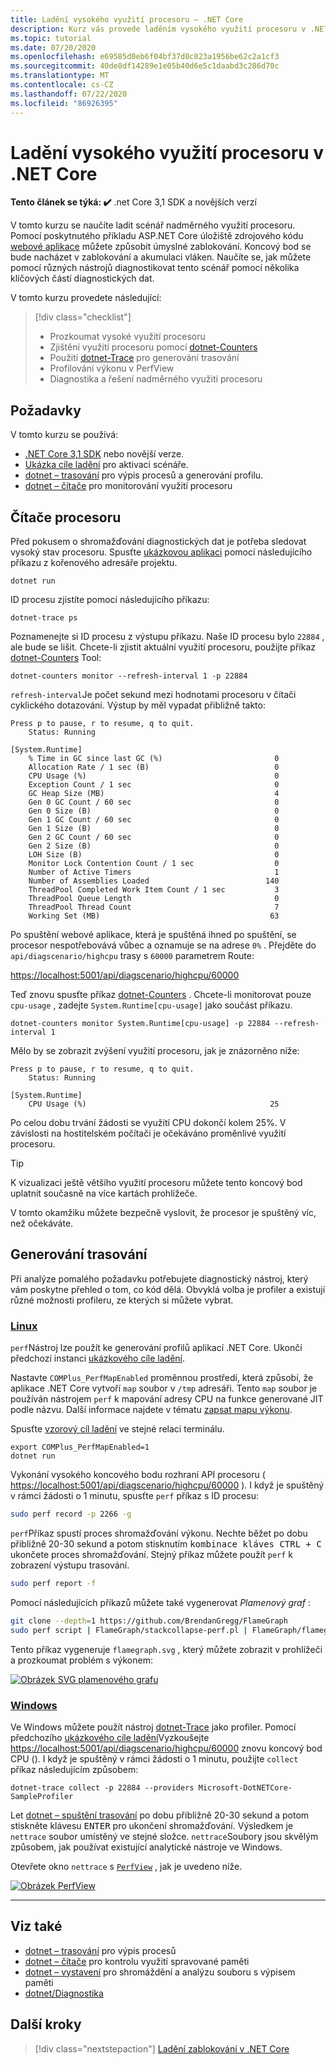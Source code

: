 ```yaml
---
title: Ladění vysokého využití procesoru – .NET Core
description: Kurz vás provede laděním vysokého využití procesoru v .NET Core.
ms.topic: tutorial
ms.date: 07/20/2020
ms.openlocfilehash: e69585d0eb6f04bf37d0c023a1956be62c2a1cf3
ms.sourcegitcommit: 40de8df14289e1e05b40d6e5c1daabd3c286d70c
ms.translationtype: MT
ms.contentlocale: cs-CZ
ms.lasthandoff: 07/22/2020
ms.locfileid: "86926395"
---
```

# <a name="debug-high-cpu-usage-in-net-core"></a>Ladění vysokého využití procesoru v .NET Core

**Tento článek se týká: ✔️** .net Core 3,1 SDK a novějších verzí

V tomto kurzu se naučíte ladit scénář nadměrného využití procesoru. Pomocí poskytnutého příkladu ASP.NET Core úložiště zdrojového kódu [webové aplikace](https://docs.microsoft.com/samples/dotnet/samples/diagnostic-scenarios) můžete způsobit úmyslné zablokování. Koncový bod se bude nacházet v zablokování a akumulaci vláken. Naučíte se, jak můžete pomocí různých nástrojů diagnostikovat tento scénář pomocí několika klíčových částí diagnostických dat.

V tomto kurzu provedete následující:

> [!div class="checklist"]
>
> - Prozkoumat vysoké využití procesoru
> - Zjištění využití procesoru pomocí [dotnet-Counters](dotnet-counters.md)
> - Použití [dotnet-Trace](dotnet-trace.md) pro generování trasování
> - Profilování výkonu v PerfView
> - Diagnostika a řešení nadměrného využití procesoru

## <a name="prerequisites"></a>Požadavky

V tomto kurzu se používá:

- [.NET Core 3,1 SDK](https://dotnet.microsoft.com/download/dotnet-core) nebo novější verze.
- [Ukázka cíle ladění](https://docs.microsoft.com/samples/dotnet/samples/diagnostic-scenarios) pro aktivaci scénáře.
- [dotnet – trasování](dotnet-trace.md) pro výpis procesů a generování profilu.
- [dotnet – čítače](dotnet-counters.md) pro monitorování využití procesoru

## <a name="cpu-counters"></a>Čítače procesoru

Před pokusem o shromažďování diagnostických dat je potřeba sledovat vysoký stav procesoru. Spusťte [ukázkovou aplikaci](https://docs.microsoft.com/samples/dotnet/samples/diagnostic-scenarios) pomocí následujícího příkazu z kořenového adresáře projektu.

```dotnetcli
dotnet run
```

ID procesu zjistíte pomocí následujícího příkazu:

```dotnetcli
dotnet-trace ps
```

Poznamenejte si ID procesu z výstupu příkazu. Naše ID procesu bylo `22884` , ale bude se lišit. Chcete-li zjistit aktuální využití procesoru, použijte příkaz [dotnet-Counters](dotnet-counters.md) Tool:

```dotnetcli
dotnet-counters monitor --refresh-interval 1 -p 22884
```

`refresh-interval`Je počet sekund mezi hodnotami procesoru v čítači cyklického dotazování. Výstup by měl vypadat přibližně takto:

```console
Press p to pause, r to resume, q to quit.
    Status: Running

[System.Runtime]
    % Time in GC since last GC (%)                         0
    Allocation Rate / 1 sec (B)                            0
    CPU Usage (%)                                          0
    Exception Count / 1 sec                                0
    GC Heap Size (MB)                                      4
    Gen 0 GC Count / 60 sec                                0
    Gen 0 Size (B)                                         0
    Gen 1 GC Count / 60 sec                                0
    Gen 1 Size (B)                                         0
    Gen 2 GC Count / 60 sec                                0
    Gen 2 Size (B)                                         0
    LOH Size (B)                                           0
    Monitor Lock Contention Count / 1 sec                  0
    Number of Active Timers                                1
    Number of Assemblies Loaded                          140
    ThreadPool Completed Work Item Count / 1 sec           3
    ThreadPool Queue Length                                0
    ThreadPool Thread Count                                7
    Working Set (MB)                                      63
```

Po spuštění webové aplikace, která je spuštěná ihned po spuštění, se procesor nespotřebovává vůbec a oznamuje se na adrese `0%` . Přejděte do `api/diagscenario/highcpu` trasy s `60000` parametrem Route:

[https://localhost:5001/api/diagscenario/highcpu/60000](https://localhost:5001/api/diagscenario/highcpu/60000)

Teď znovu spusťte příkaz [dotnet-Counters](dotnet-counters.md) . Chcete-li monitorovat pouze `cpu-usage` , zadejte `System.Runtime[cpu-usage]` jako součást příkazu.

```dotnetcli
dotnet-counters monitor System.Runtime[cpu-usage] -p 22884 --refresh-interval 1
```

Mělo by se zobrazit zvýšení využití procesoru, jak je znázorněno níže:

```console
Press p to pause, r to resume, q to quit.
    Status: Running

[System.Runtime]
    CPU Usage (%)                                         25
```

Po celou dobu trvání žádosti se využití CPU dokončí kolem 25%. V závislosti na hostitelském počítači je očekáváno proměnlivé využití procesoru.

> [!TIP]
> K vizualizaci ještě většího využití procesoru můžete tento koncový bod uplatnit současně na více kartách prohlížeče.

V tomto okamžiku můžete bezpečně vyslovit, že procesor je spuštěný víc, než očekáváte.

## <a name="trace-generation"></a>Generování trasování

Při analýze pomalého požadavku potřebujete diagnostický nástroj, který vám poskytne přehled o tom, co kód dělá. Obvyklá volba je profiler a existují různé možnosti profileru, ze kterých si můžete vybrat.

### <a name="linux"></a>[Linux](#tab/linux)

`perf`Nástroj lze použít ke generování profilů aplikací .NET Core. Ukončí předchozí instanci [ukázkového cíle ladění](https://docs.microsoft.com/samples/dotnet/samples/diagnostic-scenarios).

Nastavte `COMPlus_PerfMapEnabled` proměnnou prostředí, která způsobí, že aplikace .NET Core vytvoří `map` soubor v `/tmp` adresáři. Tento `map` soubor je používán nástrojem `perf` k mapování adresy CPU na funkce generované JIT podle názvu. Další informace najdete v tématu [zapsat mapu výkonu](../run-time-config/debugging-profiling.md#write-perf-map).

Spusťte [vzorový cíl ladění](https://docs.microsoft.com/samples/dotnet/samples/diagnostic-scenarios) ve stejné relaci terminálu.

```dotnetcli
export COMPlus_PerfMapEnabled=1
dotnet run
```

Vykonání vysokého koncového bodu rozhraní API procesoru ( <https://localhost:5001/api/diagscenario/highcpu/60000> ). I když je spuštěný v rámci žádosti o 1 minutu, spusťte `perf` příkaz s ID procesu:

```bash
sudo perf record -p 2266 -g
```

`perf`Příkaz spustí proces shromažďování výkonu. Nechte běžet po dobu přibližně 20-30 sekund a potom stisknutím <kbd>kombinace kláves CTRL + C</kbd> ukončete proces shromažďování. Stejný příkaz můžete použít `perf` k zobrazení výstupu trasování.

```bash
sudo perf report -f
```

Pomocí následujících příkazů můžete také vygenerovat _Plamenový graf_ :

```bash
git clone --depth=1 https://github.com/BrendanGregg/FlameGraph
sudo perf script | FlameGraph/stackcollapse-perf.pl | FlameGraph/flamegraph.pl > flamegraph.svg
```

Tento příkaz vygeneruje `flamegraph.svg` , který můžete zobrazit v prohlížeči a prozkoumat problém s výkonem:

[![Obrázek SVG plamenového grafu](media/flamegraph.jpg)](media/flamegraph.jpg#lightbox)

### <a name="windows"></a>[Windows](#tab/windows)

Ve Windows můžete použít nástroj [dotnet-Trace](dotnet-trace.md) jako profiler. Pomocí předchozího [ukázkového cíle ladění](https://docs.microsoft.com/samples/dotnet/samples/diagnostic-scenarios)Vyzkoušejte <https://localhost:5001/api/diagscenario/highcpu/60000> znovu koncový bod CPU (). I když je spuštěný v rámci žádosti o 1 minutu, použijte `collect` příkaz následujícím způsobem:

```dotnetcli
dotnet-trace collect -p 22884 --providers Microsoft-DotNETCore-SampleProfiler
```

Let [dotnet – spuštění trasování](dotnet-trace.md) po dobu přibližně 20-30 sekund a potom stiskněte klávesu <kbd>ENTER</kbd> pro ukončení shromažďování. Výsledkem je `nettrace` soubor umístěný ve stejné složce. `nettrace`Soubory jsou skvělým způsobem, jak používat existující analytické nástroje ve Windows.

Otevřete okno `nettrace` s [`PerfView`](https://github.com/microsoft/perfview/blob/master/documentation/Downloading.md) , jak je uvedeno níže.

[![Obrázek PerfView](media/perfview.jpg)](media/perfview.jpg#lightbox)

---

## <a name="see-also"></a>Viz také

- [dotnet – trasování](dotnet-trace.md) pro výpis procesů
- [dotnet – čítače](dotnet-counters.md) pro kontrolu využití spravované paměti
- [dotnet – vystavení](dotnet-dump.md) pro shromáždění a analýzu souboru s výpisem paměti
- [dotnet/Diagnostika](https://github.com/dotnet/diagnostics/tree/master/documentation/tutorial)

## <a name="next-steps"></a>Další kroky

> [!div class="nextstepaction"]
> [Ladění zablokování v .NET Core](debug-deadlock.md)
